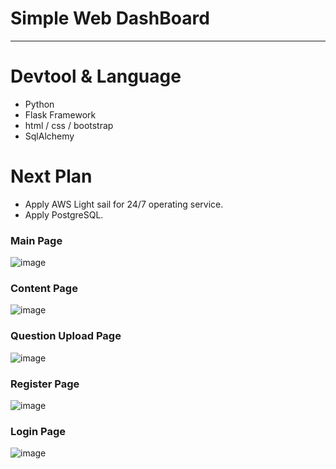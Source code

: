 # Simple Web DashBoard #
---

# Devtool & Language #
- Python
- Flask Framework
- html / css / bootstrap
- SqlAlchemy

# Next Plan #
- Apply AWS Light sail for 24/7 operating service.
- Apply PostgreSQL.


### Main Page ###
![image](https://user-images.githubusercontent.com/45419456/104181651-8926b980-5452-11eb-93fb-cd580a3a0994.png)

### Content Page ###
![image](https://user-images.githubusercontent.com/45419456/104181806-bd01df00-5452-11eb-99d0-3b591b3bd32a.png)

### Question Upload Page ###
![image](https://user-images.githubusercontent.com/45419456/104181850-cdb25500-5452-11eb-8c5a-d8be12830fd9.png)

### Register Page ###
![image](https://user-images.githubusercontent.com/45419456/104181873-db67da80-5452-11eb-944d-1fe371f89274.png)

### Login Page ###
![image](https://user-images.githubusercontent.com/45419456/104181892-e4f14280-5452-11eb-8ac3-6e0052a3f8bc.png)
